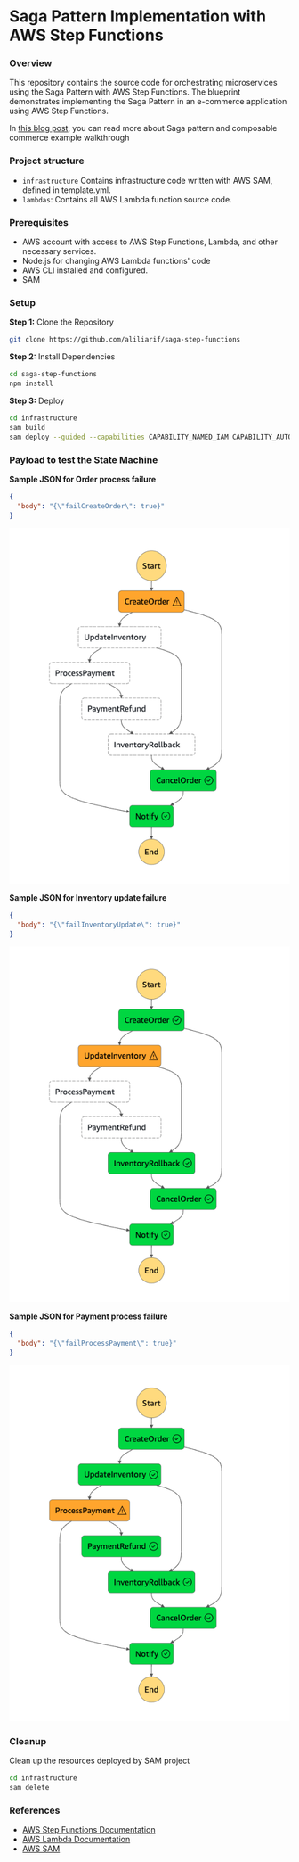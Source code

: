 # Saga Pattern Implementation with AWS Step Functions

### Overview

This repository contains the source code for orchestrating microservices using the Saga Pattern with AWS Step Functions. The blueprint demonstrates implementing the Saga Pattern in an e-commerce application using AWS Step Functions.

In [this blog post](https://medium.com/@alili.arif/saga-pattern-for-composable-commerce-transactions-using-aws-step-functions-025ac1131817), you can read more about Saga pattern and composable commerce example walkthrough

### Project structure

- `infrastructure` Contains infrastructure code written with AWS SAM, defined in template.yml.
- `lambdas`: Contains all AWS Lambda function source code.

### Prerequisites

- AWS account with access to AWS Step Functions, Lambda, and other necessary services.
- Node.js for changing AWS Lambda functions' code
- AWS CLI installed and configured.
- SAM

### Setup

**Step 1:** Clone the Repository

```bash
git clone https://github.com/aliliarif/saga-step-functions
```

**Step 2:** Install Dependencies

```bash
cd saga-step-functions
npm install
```

**Step 3:** Deploy

```bash
cd infrastructure
sam build
sam deploy --guided --capabilities CAPABILITY_NAMED_IAM CAPABILITY_AUTO_EXPAND
```

### Payload to test the State Machine

**Sample JSON for Order process failure**

```json
{
  "body": "{\"failCreateOrder\": true}"
}
```

![Image of Failed Order Creation](docs/CreateOrderFail.png)

**Sample JSON for Inventory update failure**

```json
{
  "body": "{\"failInventoryUpdate\": true}"
}
```

![Image of Failed Inventory Update](docs/UpdateInventoryFail.png)

**Sample JSON for Payment process failure**

```json
{
  "body": "{\"failProcessPayment\": true}"
}
```

![Image of Failed Process Payment](docs/ProcessPaymentFail.png)

### Cleanup

Clean up the resources deployed by SAM project

```bash
cd infrastructure
sam delete
```

### References

- [AWS Step Functions Documentation](https://docs.aws.amazon.com/step-functions/)
- [AWS Lambda Documentation](https://docs.aws.amazon.com/lambda/)
- [AWS SAM](https://docs.aws.amazon.com/serverless-application-model/latest/developerguide/serverless-getting-started.html)
